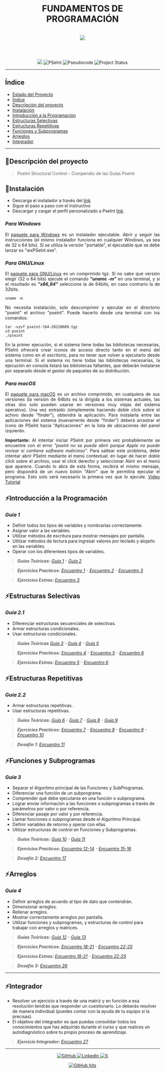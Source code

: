 ## <h1 align="center"> FUNDAMENTOS DE PROGRAMACIÓN</h1>
<p align="center">
<a href="https://pseint.sourceforge.net/">
<br> 
  <img src="https://user-images.githubusercontent.com/63121465/206097149-9da8059b-2e2d-48a2-8863-f9adde2b2dd1.png"/></a>
</p>

<br><br>

<p align="center">
  <img src="https://komarev.com/ghpvc/?username=f0xpl0it&color=E56640"/>
<img src="https://img.shields.io/badge/pseint-00BC8E?style=plastic&logo=supabase&logoColor=white" alt="PSeInt" />
<img src="https://img.shields.io/badge/Pseudocode-8A3391?style=plastic&logo=pulumi&logoColor=white" alt="Pseudocode" />

<!-- Badge para Project Status -->
<img src="https://img.shields.io/badge/Project%20Status-100/100%20-%231572B6.svg?style=plastic&logo=tailwind-css&logoColor=white" alt="Project Status" />
</p>
<hr>

## Índice

* [Estado del Proyecto](#estado-del-proyecto)
* [Índice](#índice)
* [Descripción del proyecto](#descripción-del-proyecto)
* [Instalación](#instalación)
* [Introducción a la Programación](#introducción-a-la-programación)
* [Estructuras Selectivas](#estructuras-selectivas)
* [Estructuras Repetitivas](#estructuras-repetitivas)
* [Funciones y Subprogramas](#funciones-y-subprogramas)
* [Arreglos](#arreglos)
* [Integrador](#integrador)
<hr>

## 🌱Descripción del proyecto
>PseInt Structural Control - Compendio de las Guías Pseint

## 🚀Instalación
- Descarga el instalador a través del [link](https://pseint.sourceforge.net/)
- Sigue el paso a paso con el instructivo
-  Descargar y cargar el perfil personalizado a PseInt [link](https://drive.google.com/file/d/1o3Abcs1poX9BFSl2ZemJOewcM7KeQ5eu/view)

### _Para Windows_
<p align="justify">El <a href="https://pseint.sourceforge.net/index.php?page=descargas.php&os=w32">paquete para Windows</a> es un instalador ejecutable. Abrir y seguir las instrucciones (el mismo instalador funciona en cualquier Windows, ya sea de 32 o 64 bits).
Si se utiliza la versión "portable", el ejecutable que se debe lanzar es "wxPSeInt.exe".</p>

### _Para GNU/Linux_
<p align="justify">El <a href="https://pseint.sourceforge.net/index.php?page=descargas.php&os=lnx">paquete para GNU/Linux</a> es un comprimido tgz. Si no sabe qué versión elegir (32 o 64 bits) ejecute el comando <b><em>"uname -m"</b></em> en una terminal, y si el resultado es <b><em>"x86_64"</b></em> seleccione la de 64bits, en caso contrario la de 32bits.</p>

```
uname -m
```

<p align="justify">No necesita instalación, solo descomprimir y ejecutar en el directorio "pseint" el archivo "pseint". Puede hacerlo desde una terminal con los comandos:</p>

```
tar -xzvf pseint-l64-20210609.tgz
cd pseint
./pseint
```
<p align="justify">En la primer ejecución, si el sistema tiene todas las bibliotecas necesarias, PSeInt ofrecerá crear íconos de acceso directo tanto en el menú del sistema como en el escritorio, para no tener que volver a ejecutarlo desde una terminal. Si el sistema no tiene todas las bibliotecas necesarias, la ejecución en consola listará las bibliotecas faltantes, que deberán instalarse por separado desde el gestor de paquetes de su distribución.</p>

### _Para macOS_

<p align="justify">El <a href="https://pseint.sourceforge.net/index.php?page=descargas.php&os=mac">paquete para macOS</a> es un archivo comprimido, en cualquiera de sus versiones (la versión de 64bits es la dirigida a los sistemas actuales, las otras dos solo pueden usarse en versiones muy viejas del sistema operativo). Una vez extraido (simplemente haciendo doble click sobre el achivo desde "finder"), obtendrá la aplicación. Para instalarla entre las aplicaciones del sistema (nuevamente desde "finder") deberá arrastrar el ícono de PSeInt hacia "Aplicaciones" en la lista de ubicaciones del panel izquierdo.</p>
<p align="justify"><b>Importante:</b> Al intentar iniciar PSeInt por primera vez probablemente se encuentre con el error <em>"pseint no se puede abrir porque Apple no puede revisar si contiene software malicioso"</em>. Para saltear este problema, debe intentar abrir PSeInt mediante el menú contextual: en lugar de hacer doble click sobre el archivo, usar el click derecho y seleccionar Abrir en el menú que aparece. Cuando lo abra de esta forma, recibirá el mismo mensaje, pero dispondrá de un nuevo botón "Abrir" que le permitirá ejecutar el programa. Esto solo será necesario la primera vez que lo ejecute. <a href="https://www.youtube.com/watch?v=C_wjboaeU-4">Video Tutorial</a>
</p>



## ⚡Introducción a la Programación
### _Guía 1_
- Definir todos los tipos de variables y nombrarlas correctamente.
- Asignar valor a las variables.
- Utilizar métodos de escritura para mostrar mensajes por pantalla.
- Utilizar métodos de lectura para ingresar valores por teclado y alojarlo en las variables.
- Operar con los diferentees tipos de variables.

>**_Guías Teóricas:_** _[Guía 1](https://drive.google.com/file/d/1pPqSqaUUJCIFRypI8AFXuE_SULNexfl6/view) - [Guía 2](https://drive.google.com/file/d/1shYewvlZ1cmfgHRQVVmBuTwEI7qvsUNh/view)_

>**_Ejercicios Practicos:_** _[Encuentro 1](Practical%20Exercises%20-%20Task%201) - [Encuentro 2](Practical%20Exercises%20-%20Task%202) - [Encuentro 3](Practical%20Exercises%20-%20Task%203)_

>**_Ejercicios Extras:_** _[Encuentro 3](Practical%20Exercises%20-%20Task%203/Extra%20Exercises%20-%20Task%203)_

## ⚡Estructuras Selectivas
### _Guía 2.1_
- Diferenciar estructuras secuenciales de selectivas.
- Armar estructuras condicionales.
- Usar estructuras condicionales.

>**_Guías Teóricas_** _[Guía 3](https://drive.google.com/file/d/10qGdO7HOmYaoH86vEOrPFp6M7QAN7hd5/view) - [Guía 4](https://drive.google.com/file/d/1NwfAhRl_llW24g8IwEHWzhEfXWqvpf5w/view) - [Guía 5](https://drive.google.com/file/d/12hly8mQmBiQcohBoHvr6KSa1YTAIHF_k/view)_

>**_Ejercicios Practicos:_** _[Encuentro 4](Practical%20Exercises%20-%20Task%204) - [Encuentro 5](Practical%20Exercises%20-%20Task%205) - [Encuentro 6](Practical%20Exercises%20-%20Task%206)_

>**_Ejercicios Extras:_** _[Encuentro 5](Practical%20Exercises%20-%20Task%205/Extra%20Exercises%20-%20Task%205) - [Encuentro 6](Practical%20Exercises%20-%20Task%206/Extra%20Exercises%20-%20Task%206)_


## ⚡Estructuras Repetitivas  
### _Guía 2.2_
- Armar estructuras repetitivas.
- Usar estructuras repetitivas.

>**_Guías Teóricas:_** _[Guía 6](https://drive.google.com/file/d/1ipWceCteAmMAsPkwXHgC3dux9ZshTNmx/view) - [Guía 7](https://drive.google.com/file/d/1u_kHrfJAMAUle__aBSukf1Lph1Fr6DtV/view) - [Guía 8](https://drive.google.com/file/d/1bTG993kCgYxxnkXDbFsOPEEoUaUkEYsX/view) - [Guía 9](https://drive.google.com/file/d/1mA8X7XG6FnBfQseHmAr2xV15yW4R1kyC/view)_

>**_Ejercicios Practicos:_** _[Encuentro 7](Practical%20Exercises%20-%20Task%207) - [Encuentro 8](Practical%20Exercises%20-%20Task%208) - [Encuentro 9](Practical%20Exercises%20-%20Task%209) - [Encuentro 10](Practical%20Exercises%20-%20Task%2010)_

>**_Desafío 1:_** _[Encuentro 11](Practical%20Exercises%20-%20Task%2011)_

## ⚡Funciones y Subprogramas
### _Guía 3_
- Separar el Algoritmo principal de las Funciones y SubProgramas.
- Diferenciar una función de un subprograma.
- Comprender qué debe ejecutarse en una función o subprograma.
- Lograr enviar información a las funciones o subprogramas a través de parámetros por valor o por referencia.
- Diferenciar pasaje por valor y por referencia.
- Llamar funciones o subprogramas desde el Algoritmo Principal.
- Definir variables de retorno y operar con ellas.
- Utilizar estructuras de control en Funciones y Subprogramas.

>**_Guías Teóricas:_** _[Guía 10](https://drive.google.com/file/d/1cjYzQO5QPo1yzUXWIz6KsryHoHTHBVTZ/view) - [Guía 11](https://drive.google.com/file/d/1zVyR9WzerHm8US_KksNfLXfq-7qWI5fP/view)_

>**_Ejercicios Practicos:_** _[Encuentro 12-14](Practical%20Exercises%20-%20Task%2012-14) - [Encuentro 15-16](Practical%20Exercises%20-%20Task%2015-16)_

>**_Desafío 2:_** _[Encuentro 17](Practical%20Exercises%20-%20Task%2017)_

## ⚡Arreglos
### _Guía 4_
- Definir arreglos de acuerdo al tipo de dato que contendrán.
- Dimensionar arreglos.
- Rellenar arreglos.
- Mostrar correctamente arreglos por pantalla.
- Utilizar funciones y subprogramas, y estructuras de control para trabajar con arreglos y matrices.

>**_Guías Teóricas:_**  _[Guía 12](https://drive.google.com/file/d/1xKgCDGcNoYT-TMc-gEBgTExA6sVF2pma/view) - [Guía 13](https://drive.google.com/file/d/115mPDyp5nCVkMf5NMuLdYmJrU6draMFy/view)_

>**_Ejercicios Practicos:_** _[Encuentro 18-21](Practical%20Exercises%20-%20Task%2018-21) - [Encuentro 22-25](Practical%20Exercises%20-%20Task%2022-25)_

>**_Ejercicios Extras:_** _[Encuentro 18-21](https://github.com/Zexc4/Programming_Fundamentals/tree/main/Practical%20Exercises%20-%20Task%2018-21/Extra%20Exercises%20-%20Task%2018-21) - [Encuentro 22-25](https://github.com/Zexc4/Programming_Fundamentals/tree/main/Practical%20Exercises%20-%20Task%2022-25/Extra%20Exercises%20-%20Task%2022-25)_

>**_Desafío 3:_** _[Encuentro 26](Practical%20Exercises%20-%20Task%2026)_

<hr>

## ⚡Integrador

- Resolver un ejercicio a través de una matriz y en función a esa resolución tendrás que responder un cuestionario. Lo deberás resolver de manera individual (puedes contar con la ayuda de tu equipo si la precisas).
- El objetivo del integrador es que puedas consolidar todos los conocimientos que has adquirido durante el curso y que realices un autodiagnóstico sobre tu propio proceso de aprendizaje.

> **_Ejercicio Integrador:_** _[Encuentro 27](https://github.com/Zexc4/Programming_Fundamentals/blob/main/Practical%20Exercises%20-%20Task%2027/Integrative_Exercise.psc)_

<hr>

<p align="center">
    <a href="https://github.com/f0xpl0it" target="_blank">
        <img alt="GitHub" src="https://img.shields.io/badge/-@f0xpl0it-181717?style=plastic&logo=GitHub&logoColor=white">
    </a>
    <a href="https://www.linkedin.com/in/michael-paucar-rojas-061545129" target="_blank">
        <img alt="LinkedIn" src="https://img.shields.io/badge/-LinkedIn-0077B5?style=plastic&logo=Linkedin&logoColor=white">
    </a>
<a href="https://x.com/f0xpl0it" target="_blank">
  <img alt="X" src="https://img.shields.io/badge/-@f0xpl0it-FFFFFF?logo=x&logoColor=000000&style=plastic" />
</a>
</p>

<p align="center">
    <a href="https://github.com/f0xpl0it/Programming_Fundamentals" target="_blank">
        <img alt="GitHub hits" src="https://img.shields.io/github/last-commit/f0xpl0it/Tercer-Diplomado-en-Programaci-n-B-sica-2025?label=profile%20updated&style=plastic">
    </a>
</p>

